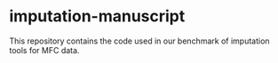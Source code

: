 # imputation-manuscript
This repository contains the code used in our benchmark of imputation tools for MFC data.
